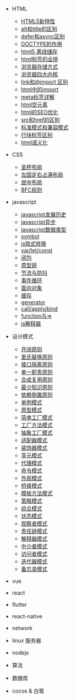 - HTML  
 
    - [HTML5新特性](html/html5-new.md)  
    - [alt和title的区别](html/alt-title.md)  
    - [defer和async区别](html/defer-async.md)   
    - [DOCTYPE的作用](html/doctype.md)  
    - [html5 离线储存](html/html-cache-manifest.md)  
    - [html标签的全拼](html/html-spell.md)  
    - [浏览器存储方式](html/html-storage.md)  
    - [浏览器四大内核](html/kernel.md)
    - [link和@import 区别](html/link-import.md)
    - [html中的import](html/html-import.md)
    - [meta标签详解](html/meta.md)
    - [html空元素](html/null-tag.md)
    - [html的SEO优化](html/seo-in-html.md)
    - [src和href的区别](html/src-href.md)
    - [标准模式和兼容模式](html/standard-compatibility.md)
    - [行块标签区别](html/tag-diff.md)
    - [html语义化](html/tag-Semantic.md)

- CSS
    - [圣杯布局](css/layout1.md)
    - [左固定右占满布局](css/layout2.md)
    - [居中布局](css/layout3.md)
    - [BFC规则](css/bfc.md)

- javascript

    - [javascript发展历史](js/histroy.md)
    - [javascript异步](js/async.md)
    - [javascript数据类型](js/datatype.md)
    - [symbol](js/symbol.md)
    - [js隐式转换](js/ImplicitConversion.md)
    - [var/let/const](js/varletconst.md)
    - [闭包](js/Closure.md)
    - [原型链](js/Prototype.md)
    - [节流与防抖](js/throttle.md)
    - [事件循环](js/eventLoop.md)
    - [面向对象](js/Object.md)
    - [缓存](js/cache.md)
    - [generator](js/generator.md)
    - [call/apply/bind](js/call_apply_bind.md)
    - [function与=>](js/function_arrow.md)
    - [js解释器](js/jsExplanation.md)
    

- 设计模式
    - [开闭原则](design/开闭原则.md)
    - [里氏替换原则](design/里氏替换原则.md)
    - [接口隔离原则](design/接口隔离原则.md)
    - [单一职责原则](design/单一职责原则.md)
    - [合成复用原则](design/合成复用原则.md)
    - [最少知识原则](design/最少知识原则.md)
    - [依赖倒置原则](design/依赖倒置原则.md)
    - [单例模式](design/单例模式.md)
    - [原型模式](design/原型模式.md)
    - [简单工厂模式](design/简单工厂模式.md)
    - [工厂方法模式](design/工厂方法模式.md)
    - [抽象工厂模式](design/抽象工厂模式.md)
    - [适配器模式](design/适配器模式.md)
    - [装饰器模式](design/装饰器模式.md)
    - [享元模式](design/享元模式.md)
    - [代理模式](design/代理模式.md)
    - [命令模式](design/命令模式.md)
    - [外观模式](design/外观模式.md)
    - [桥接模式](design/桥接模式.md)
    - [模板方法模式](design/模板方法模式.md)
    - [策略模式](design/策略模式.md)
    - [组合模式](design/组合模式.md)
    - [状态模式](design/状态模式.md)
    - [观察者模式](design/观察者模式.md)
    - [责任链模式](design/责任链模式.md)
    - [解释器模式](design/解释器模式.md)
    - [中介者模式](design/中介者模式.md)
    - [访问者模式](design/访问者模式.md)
    - [迭代器模式](design/迭代器模式.md)
    - [备忘录模式](design/备忘录模式.md)
- vue

- react

- flutter

- react-native

- network

- linux 服务器

- nodejs

- 算法

- 数据库

- cocos & 白鹭
